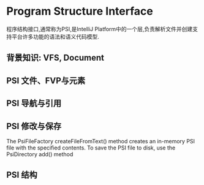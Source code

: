 # Program Structure Interface
程序结构接口,通常称为PSI,是IntelliJ Platform中的一个层,负责解析文件并创建支持平台许多功能的语法和语义代码模型.
## 背景知识: VFS, Document

## PSI 文件、FVP与元素
## PSI 导航与引用

## PSI 修改与保存

The PsiFileFactory createFileFromText() method creates an in-memory PSI file with the specified contents.
To save the PSI file to disk, use the PsiDirectory add() method
## PSI 结构